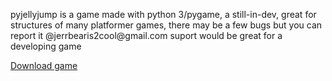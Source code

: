 <html>
<p>pyjellyjump is a game made with python 3/pygame, a still-in-dev, great for structures of many platformer games, there may be a few bugs but you can report it @jerrbearis2cool@gmail.com suport would be great for a developing game</p>
<a href="pyjump.exe""grassiscool-1.png""playeriscool-1.png" download>Download game</a>
</html>
